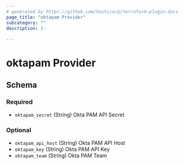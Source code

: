 ```yaml
---
# generated by https://github.com/hashicorp/terraform-plugin-docs
page_title: "oktapam Provider"
subcategory: ""
description: |-
  
---
```


# oktapam Provider





<!-- schema generated by tfplugindocs -->
## Schema

### Required

- `oktapam_secret` (String) Okta PAM API Secret

### Optional

- `oktapam_api_host` (String) Okta PAM API Host
- `oktapam_key` (String) Okta PAM API Key
- `oktapam_team` (String) Okta PAM Team
